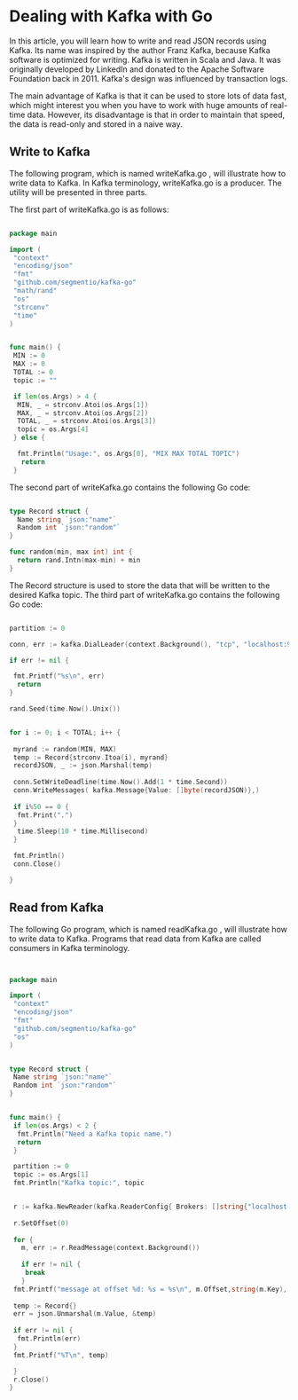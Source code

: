 
# Dealing with Kafka with Go 

In this article, you will learn how to write and read JSON records using Kafka. Its name was inspired by the author Franz Kafka, because Kafka software is optimized for writing. Kafka is written in Scala and Java. It was originally developed by LinkedIn and donated to the Apache Software Foundation back in 2011. Kafka's design was influenced by transaction logs.

The main advantage of Kafka is that it can be used to store lots of data fast, which might interest you when you have to work with huge amounts of real-time data. However, its disadvantage is that in order to maintain that speed, the data is read-only and stored in a naive way.

## Write to Kafka 

The following program, which is named writeKafka.go , will illustrate how to write data to Kafka. In Kafka terminology, writeKafka.go is a producer. The utility will be presented in three parts.

The first part of writeKafka.go is as follows:

```go 

package main

import (
 "context"
 "encoding/json"
 "fmt"
 "github.com/segmentio/kafka-go"
 "math/rand"
 "os"
 "strconv"
 "time"
)


func main() {
 MIN := 0
 MAX := 0
 TOTAL := 0
 topic := ""

 if len(os.Args) > 4 {
  MIN, _ = strconv.Atoi(os.Args[1])
  MAX, _ = strconv.Atoi(os.Args[2])
  TOTAL, _ = strconv.Atoi(os.Args[3])
  topic = os.Args[4]
 } else {

  fmt.Println("Usage:", os.Args[0], "MIX MAX TOTAL TOPIC")
   return
 }


```


The second part of writeKafka.go contains the following Go code:

```go 

type Record struct {
  Name string `json:"name"`
  Random int `json:"random"`
}

func random(min, max int) int {
  return rand.Intn(max-min) + min
}
```

The Record structure is used to store the data that will be written to the desired Kafka topic. The third part of writeKafka.go contains the following Go code:

```go 

partition := 0

conn, err := kafka.DialLeader(context.Background(), "tcp", "localhost:9092", topic, partition)

if err != nil {

 fmt.Printf("%s\n", err)
  return
}

rand.Seed(time.Now().Unix())


for i := 0; i < TOTAL; i++ {
 
 myrand := random(MIN, MAX)
 temp := Record{strconv.Itoa(i), myrand}
 recordJSON, _ := json.Marshal(temp)
 
 conn.SetWriteDeadline(time.Now().Add(1 * time.Second))
 conn.WriteMessages( kafka.Message{Value: []byte(recordJSON)},)
 
 if i%50 == 0 {
  fmt.Print(".")
 }
  time.Sleep(10 * time.Millisecond)
 }

 fmt.Println()
 conn.Close()

}


```

## Read from Kafka 


The following Go program, which is named readKafka.go , will illustrate how to write data to Kafka. Programs that read data from Kafka are called consumers in Kafka terminology.

```go 


package main

import (
 "context"
 "encoding/json"
 "fmt"
 "github.com/segmentio/kafka-go"
 "os"
)


type Record struct {
 Name string `json:"name"`
 Random int `json:"random"`
}


func main() {
 if len(os.Args) < 2 {
  fmt.Println("Need a Kafka topic name.")
  return
 }

 partition := 0
 topic := os.Args[1]
 fmt.Println("Kafka topic:", topic


 r := kafka.NewReader(kafka.ReaderConfig{ Brokers: []string{"localhost:9092"}, Topic: topic, Partition: partition, MinBytes: 10e3, MaxBytes: 10e6, })
 
 r.SetOffset(0)
 
 for {
   m, err := r.ReadMessage(context.Background())
   
   if err != nil {
    break
   }
 fmt.Printf("message at offset %d: %s = %s\n", m.Offset,string(m.Key), string(m.Value))
 
 temp := Record{}
 err = json.Unmarshal(m.Value, &temp)
 
 if err != nil {
  fmt.Println(err)
 }
 fmt.Printf("%T\n", temp)

 }
 r.Close()
}



```
